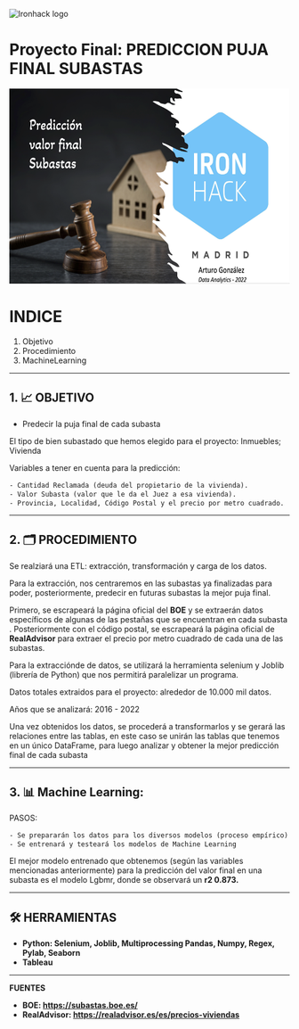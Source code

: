 ![Ironhack logo](https://i.imgur.com/1QgrNNw.png) 

# Proyecto Final: PREDICCION PUJA FINAL SUBASTAS

<p align="center"> <img src="https://github.com/Artturoo/Final_Project/blob/main/img/primera.png" width="700" height="350">  </p>

# INDICE


 1. Objetivo
 2. Procedimiento
 3. MachineLearning

---

## 1. 📈 OBJETIVO


- Predecir la puja final de cada subasta

El tipo de bien subastado que hemos elegido para el proyecto: Inmuebles; Vivienda

Variables a tener en cuenta para la predicción:

    - Cantidad Reclamada (deuda del propietario de la vivienda).
    - Valor Subasta (valor que le da el Juez a esa vivienda).
    - Provincia, Localidad, Código Postal y el precio por metro cuadrado.

---

## 2. 🗂 PROCEDIMIENTO


Se realziará una ETL: extracción, transformación y carga de los datos.

Para la extracción, nos centraremos en las subastas ya finalizadas para poder, posteriormente, predecir en futuras subastas la mejor puja final.

Primero, se escrapeará la página oficial del <b>BOE</b> y se extraerán datos específicos de algunas de las pestañas que se encuentran en cada subasta . Posteriormente con el código postal, se escrapeará la página oficial de <b>RealAdvisor</b> para extraer el precio por metro cuadrado de cada una de las subastas.

Para la extracciónde de datos, se utilizará la herramienta selenium y Joblib (librería de Python) que nos permitirá paralelizar un programa.

Datos totales extraidos para el proyecto: alrededor de 10.000 mil datos.

Años que se analizará: 2016 - 2022

Una vez obtenidos los datos, se procederá a transformarlos y se gerará las relaciones entre las tablas, en este caso se unirán las tablas que tenemos en un único DataFrame, para luego analizar y obtener la mejor predicción final de cada subasta

---

## 3. 📊 Machine Learning:


PASOS:

    - Se prepararán los datos para los diversos modelos (proceso empírico) 
    - Se entrenará y testeará los modelos de Machine Learning

El mejor modelo entrenado que obtenemos (según las variables mencionadas anteriormente) para la predicción del valor final en una subasta es el modelo Lgbmr, donde se observará un <b>r2 0.873.</b>

---

## 🛠 HERRAMIENTAS


- <b>Python: Selenium, Joblib, Multiprocessing Pandas, Numpy, Regex, Pylab, Seaborn
- <b>Tableau


---

FUENTES


- <b>BOE:</b> https://subastas.boe.es/
- <b>RealAdvisor:</b> https://realadvisor.es/es/precios-viviendas











